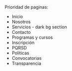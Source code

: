 Prioridad de paginas:
- Inicio
- Nosotros
- Servicios - dark bg section
- Contacto
- Programas y cursos
- Inscripción
- PQRSD
- Politicas
- Convocatorias
- Transparencia